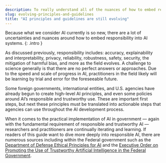```yaml
---
description: To really understand all of the nuances of how to embed responsibility into AI systems, there is a lot of theory as to how it relates to ethics, bias and fairness, transparency and explainability, privacy and more. The challenge with all of these topics is that the space is learning by trial, thus there are no perfect answers or approaches yet. 
slug: evolving-principles-and-guidelines
title: "AI principles and guidelines are still evolving"
---
```


Because what we consider AI currently is so new, there are a lot of uncertainties and nuances around how to embed responsibility into AI systems.
{: .intro }

As discussed previously, responsibility includes: accuracy, explainability and interpretability, privacy, reliability, robustness, safety, security, the mitigation of harmful bias, and more as the field evolves. A challenge to science generally is that there are no perfect answers or approaches. Due to the speed and scale of progress in AI,  practitioners in the field likely will be learning by trial and error for the foreseeable future. 

Some foreign governments, international entities, and U.S. agencies have already begun to create high-level AI principles, and even some policies around AI’s responsible and trustworthy use. These are important first steps, but next  these principles must be translated into actionable steps that agencies can use throughout the AI development process.

When it comes to the practical implementation of AI in government — again with the fundamental requirement of responsible and trustworthy AI — researchers and practitioners are continually iterating and learning. If readers of this guide want to dive more deeply into responsible AI, there are numerous sources including within the Federal government such as the [Department of Defense Ethical Principles for AI](https://www.defense.gov/News/Releases/Release/Article/2091996/dod-adopts-ethical-principles-for-artificial-intelligence/) and the [Executive Order on Promoting the Use of Trustworthy Artificial Intelligence in the Federal Government](https://www.federalregister.gov/documents/2020/12/08/2020-27065/promoting-the-use-of-trustworthy-artificial-intelligence-in-the-federal-government). 
